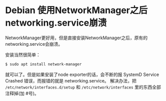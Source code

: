 # Debian 使用NetworkManager之后networking.service崩溃

NetworkManager更好用，但是直接安装NetworkManager之后，原有的networking.service会崩溃。

安装当然很简单：

```bash
$ sudo apt install network-manager
```

就可以了。但是如果安装了node exporter的话，会不断的报 SystemD Service Crashed 错误，而报错的就是 networking.service。
解决办法，把 `/etc/network/interfaces.d/setup` 和 `/etc/network/interfaces` 里的东西全部注释掉(加 #号)。
